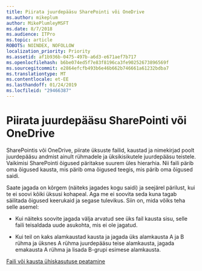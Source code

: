 ```yaml
---
title: Piirata juurdepääsu SharePointi või OneDrive
ms.author: mikeplum
author: MikePlumleyMSFT
ms.date: 8/7/2018
ms.audience: ITPro
ms.topic: article
ROBOTS: NOINDEX, NOFOLLOW
localization_priority: Priority
ms.assetid: af1b936b-0475-497b-a6d3-e671aef7b717
ms.openlocfilehash: b6be074ed5f7e83f8196ca3fe90252673896569f
ms.sourcegitcommit: e2864efcfb493b6e46b662b746661a61232bdba7
ms.translationtype: MT
ms.contentlocale: et-EE
ms.lasthandoff: 01/24/2019
ms.locfileid: "29466387"
---
```

# <a name="restrict-access-in-sharepoint-or-onedrive"></a>Piirata juurdepääsu SharePointi või OneDrive

SharePointis või OneDrive, piirate üksuste failid, kaustad ja nimekirjad poolt juurdepääsu andmist ainult rühmadele ja üksikisikutele juurdepääsu teistele. Vaikimisi SharePointi õigused päritakse suurem üles hierarhia. Nii faili pärib oma õigused kausta, mis pärib oma õigused teegis, mis pärib oma õigused saidi.
  
Saate jagada on kõrgem (näiteks jagades kogu saidi) ja seejärel pärilust, kui te ei soovi kõiki üksusi kohapeal. Aga me ei soovita seda kuna tagab säilitada õigused keerukaid ja segase tulevikus. Siin on, mida võiks teha selle asemel:
  
- Kui näiteks soovite jagada välja arvatud see üks fail kausta sisu, selle faili teisaldada uude asukohta, mis ei ole jagatud.
    
- Kui teil on kaks alamkaustad kausta ja jagada üks alamkausta A ja B rühma ja üksnes A rühma juurdepääsu teise alamkausta, jagada emakausta A rühma ja lisada B-grupi esimese alamkausta.
    
[Faili või kausta ühiskasutuse peatamine](https://go.microsoft.com/fwlink/?linkid=2008861)
  


